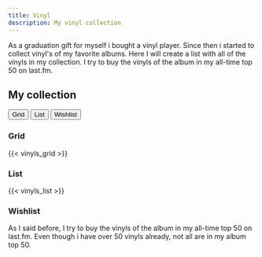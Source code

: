 ```yaml
---
title: Vinyl
description: My vinyl collection
---
```


As a graduation gift for myself i bought a vinyl player. Since then i started to collect vinyl's of my favorite albums. Here I will create a list with all of the vinyls in my collection. I try to buy the vinyls of the album in my all-time top 50 on last.fm.


<body>
<h2>My collection</h2>

<div class="tab">
  <button class="tablinks" onclick="openList(event, 'Grid')">Grid</button>
  <button class="tablinks" onclick="openList(event, 'List')">List</button>
  <button class="tablinks" onclick="openList(event, 'Wishlist')">Wishlist</button>
</div>

<div id="Grid" class="tabcontent">
  <h3>Grid</h3>
  {{< vinyls_grid >}}
</div>

<div id="List" class="tabcontent">
  <h3>List</h3>
  {{< vinyls_list >}}
</div>

<div id="Wishlist" class="tabcontent">
  <h3>Wishlist</h3>
  <p>As I said before, I try to buy the vinyls of the album in my all-time top 50 on last.fm. Even though i have over 50 vinyls already, not all are in my album top 50.</p>
</div>

<script>
function openList(evt, cityName) {
  var i, tabcontent, tablinks;
  tabcontent = document.getElementsByClassName("tabcontent");
  for (i = 0; i < tabcontent.length; i++) {
    tabcontent[i].style.display = "none";
  }
  tablinks = document.getElementsByClassName("tablinks");
  for (i = 0; i < tablinks.length; i++) {
    tablinks[i].className = tablinks[i].className.replace(" active", "");
  }
  document.getElementById(cityName).style.display = "block";
  evt.currentTarget.className += " active";
}
</script>
</body>